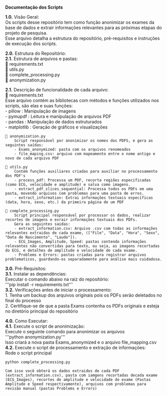__Documentação dos Scripts__

**1.0.** Visão Geral:  
    Os scripts desse repositório tem como função anonimizar os exames da base de dados e extrair informações relevantes para as próximas etapas do projeto de pesquisa.  
Esse arquivo detalha a estrutura do repositório, pré-requisitos e instruções de execução dos scripts.  

**2.0.** Estrutura do Repositório:   
  **2.1.** Estrutura de arquivos e pastas:  
    📁 requirements.txt    
    📁 utils.py  
    📁 complete_processing.py  
    📁 anonymization.py  

  **2.1.** Descrição de funcionalidade de cada arquivo:  
    📁 requirements.txt  
         Esse arquivo contém as bibliotecas com métodos e funções utilizados nos scripts, são elas e suas funções:  
         - pillow : Manipulação de imagens  
         - pymupdf : Leitura e manipulação de arquivos PDF  
         - pandas : Manipulação de dados estruturados  
         - matplotlib : Geração de gráficos e visualizações  

    📁 anonymization.py  
        Script responsável por anonimizar os nomes dos PDFS, e gera as seguintes saídas:  
        - Exams_anonymized: pasta com os arquivos renomeados  
        - file_maping.csv: arquivo com mapeamento entre o nome antigo e novo de cada arquivo PDF  

    📁 utils.py  
        Contém funções auxiliares criadas para auxiliar no processamento dos PDF's  
        - process_pdf: Processa um PDF, recorta regiões especificadas (como ECG, velocidade e amplitude) e salva como imagens.  
        - extract_pdf_slices_sequential: Processa todos os PDFs em uma pasta, movendo arquivos com problemas para uma pasta de erros.  
        - extract_information: Extrai informações textuais específicas (data, hora, sexo, etc.) da primeira página de um PDF  

    📁 complete_processing.py  
        Script principal responsável por processar os dados, realizar recortes de imagens e exrair informações textuais dos PDFs.  
        Gera as seguintes saidas:  
        - extract_information.csv: Arquivo .csv com todas as informações relevantes extraidas de cada exame, (["File", "Data", "Hora", "Sexo", "Data de Nascimento", "Laudo"]).
        - ECG_Images, Amplitude, Speed: pastas contendo informações relevantes não convertidas para texto, ou seja, as imagens recortadas do ECG, e detalhes de amplitude e velocidade de cada exame. 
        - Problems e Errors: pastas criadas para registrar arquivos problematicos, guardando-os separadamente para análise mais cuidadosa.  

**3.0.** Pré-Requisitos:  
  **3.1.** Instalar as dependências:  
    Executar o comando abaixo na raiz do repositório:  
    '''pip install -r requirements.txt'''  
  **3.2.** Verificações antes de iniciar o processamento:  
    1. Tenha um backup dos arquivos originais pois os PDFs serão deletados no final do processo  
    2. Certifique-se de que a pasta Exams contenha os PDFs originais e esteja no diretório principal do repositório  

**4.0.** Como Executar:  
  **4.1.** Execute o script de anonimização:  
    Execute o seguinte comando para anonimizar os arquivos  
    '''python anonymization.py'''  
    Isso criará a nova pasta Exams_anonymized e o arquivo file_mapping.csv  
  **4.2.** Execute o script de processamento e extração de informações:  
    Rode o script principal  
    
    python complete_processing.py   
    
    Com isso você obterá os dados extraidos de cada PDF (extract_information.csv), pasta com iamgens recortadas decada exame (ECG_Images), recortes de amplitude e velocidade do exame (Pastas Amplitude e Speed respectivamente), arquivos com problemas para revisão manual (pastas Problems e Errors)


  





            
